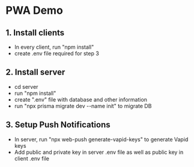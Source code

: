 # PWA Demo

## 1. Install clients

- In every client, run "npm install"
- create .env file required for step 3

## 2. Install server

- cd server
- run "npm install"
- create ".env" file with database and other information
- run "npx prisma migrate dev --name init" to migrate DB

## 3. Setup Push Notifications

- In server, run "npx web-push generate-vapid-keys" to generate Vapid keys
- Add public and private key in server .env file as well as public key in client .env file
 

